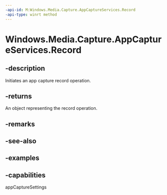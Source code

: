 ```yaml
---
-api-id: M:Windows.Media.Capture.AppCaptureServices.Record
-api-type: winrt method
---
```


<!-- Method syntax.
public AppCaptureRecordOperation AppCaptureServices.Record()
-->

# Windows.Media.Capture.AppCaptureServices.Record


## -description

Initiates an app capture record operation.

## -returns

An object representing the record operation.

## -remarks

## -see-also

## -examples

## -capabilities

appCaptureSettings

